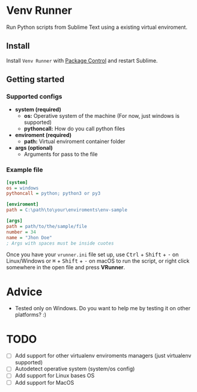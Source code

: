 # Venv Runner

Run Python scripts from Sublime Text using a existing virtual enviroment.


## Install

Install `Venv Runner` with [Package Control](https://packagecontrol.io) and restart Sublime.


## Getting started

### Supported configs

- **system (required)**
  - **os:** Operative system of the machine (For now, just windows is supported)
  - **pythoncall:** How do you call python files
- **enviroment (required)**
  - **path:** Virtual enviroment container folder
- **args (optional)**
  - Arguments for pass to the file

### Example file

```ini
[system]
os = windows
pythoncall = python; python3 or py3

[enviroment]
path = C:\path\to\your\enviroments\env-sample

[args]
path = path/to/the/sample/file
number = 34
name = "Jhon Doe"
; Args with spaces must be inside cuotes
```

Once you have your `vrunner.ini` file set up, use <kbd>Ctrl</kbd> + <kbd>Shift</kbd> + <kbd>-</kbd> on Linux/Windows or <kbd>⌘</kbd> + <kbd>Shift</kbd> + <kbd>-</kbd> on macOS to run the script, or right click somewhere in the open file and press **VRunner**.

# Advice

- Tested only on Windows. Do you want to help me by testing it on other platforms? :)

# TODO

- [ ] Add support for other virtualenv enviroments managers (just virtualenv supported)
- [ ] Autodetect operative system (system/os config)
- [ ] Add support for Linux bases OS
- [ ] Add support for MacOS
